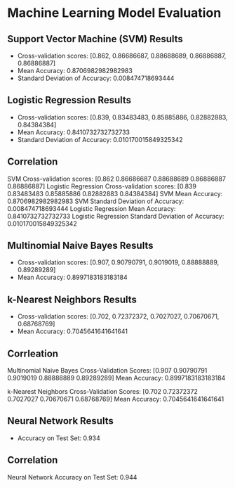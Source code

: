 # Machine Learning Model Evaluation

## Support Vector Machine (SVM) Results

- Cross-validation scores: [0.862, 0.86686687, 0.88688689, 0.86886887, 0.86886887]
- Mean Accuracy: 0.8706982982982983
- Standard Deviation of Accuracy: 0.008474718693444

## Logistic Regression Results

- Cross-validation scores: [0.839, 0.83483483, 0.85885886, 0.82882883, 0.84384384]
- Mean Accuracy: 0.8410732732732733
- Standard Deviation of Accuracy: 0.010170015849325342

## Correlation
SVM Cross-validation scores: [0.862      0.86686687 0.88688689 0.86886887 0.86886887]
Logistic Regression Cross-validation scores: [0.839      0.83483483 0.85885886 0.82882883 0.84384384]
SVM Mean Accuracy: 0.8706982982982983
SVM Standard Deviation of Accuracy: 0.008474718693444
Logistic Regression Mean Accuracy: 0.8410732732732733
Logistic Regression Standard Deviation of Accuracy: 0.010170015849325342

## Multinomial Naive Bayes Results

- Cross-validation scores: [0.907, 0.90790791, 0.9019019, 0.88888889, 0.89289289]
- Mean Accuracy: 0.8997183183183184

## k-Nearest Neighbors Results

- Cross-validation scores: [0.702, 0.72372372, 0.7027027, 0.70670671, 0.68768769]
- Mean Accuracy: 0.7045641641641641

## Corrleation
Multinomial Naive Bayes Cross-Validation Scores:
[0.907      0.90790791 0.9019019  0.88888889 0.89289289]
Mean Accuracy: 0.8997183183183184

k-Nearest Neighbors Cross-Validation Scores:
[0.702      0.72372372 0.7027027  0.70670671 0.68768769]
Mean Accuracy: 0.7045641641641641

## Neural Network Results

- Accuracy on Test Set: 0.934
## Correlation
Neural Network Accuracy on Test Set: 0.944